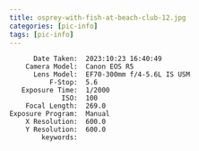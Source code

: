```yaml
---
title: osprey-with-fish-at-beach-club-12.jpg
categories: [pic-info]
tags: [pic-info]
---
```


          Date Taken:  2023:10:23 16:40:49
        Camera Model:  Canon EOS R5
          Lens Model:  EF70-300mm f/4-5.6L IS USM
              F-Stop:  5.6
       Exposure Time:  1/2000
                 ISO:  100
        Focal Length:  269.0
    Exposure Program:  Manual
        X Resolution:  600.0
        Y Resolution:  600.0
            keywords:  
